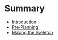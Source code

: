 # Summary

* [Introduction](README.md)
* [Pre-Planning](chapter1.md)
* [Making the Skeleton](making-the-skeleton.md)

